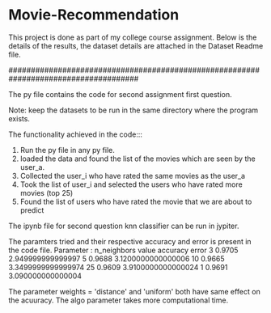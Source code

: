 # Movie-Recommendation

This project is done as part of my college course assignment. Below is the details of the results, the dataset details are attached in the Dataset Readme file.

#####################################################################################

The py file contains the code for second assignment first question. 

Note: keep the datasets to be run in the same directory where the program exists.


The functionality achieved in the code:::

1. Run the py file in any py file.
2. loaded the data and found the list of the movies which are seen  by the user_a.
3. Collected the user_i who have rated the same movies as the user_a
4. Took the list of user_i and selected the users who have rated more movies (top 25)
5. Found the list of users who have rated the movie that we are about to predict 

The ipynb file for second question knn classifier can be run in jypiter.

The paramters tried and their respective accuracy and error is present in the code file. 
 Parameter : n_neighbors 
 value  accuracy  error
 3      0.9705    2.949999999999997
 5      0.9688    3.1200000000000006
 10     0.9665    3.3499999999999974
 25     0.9609    3.9100000000000024
 1      0.9691    3.090000000000004


The parameter weights = 'distance' and 'uniform' both have same effect on the acuuracy.
The algo parameter takes more computational time.
